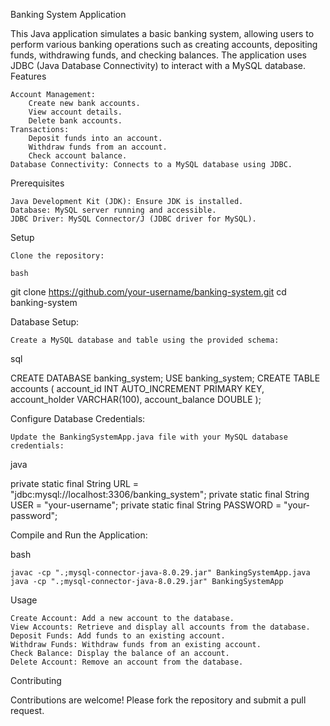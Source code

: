 Banking System Application

This Java application simulates a basic banking system, allowing users to perform various banking operations such as creating accounts, depositing funds, withdrawing funds, and checking balances. The application uses JDBC (Java Database Connectivity) to interact with a MySQL database.
Features

    Account Management:
        Create new bank accounts.
        View account details.
        Delete bank accounts.
    Transactions:
        Deposit funds into an account.
        Withdraw funds from an account.
        Check account balance.
    Database Connectivity: Connects to a MySQL database using JDBC.

Prerequisites

    Java Development Kit (JDK): Ensure JDK is installed.
    Database: MySQL server running and accessible.
    JDBC Driver: MySQL Connector/J (JDBC driver for MySQL).

Setup

    Clone the repository:

    bash

git clone https://github.com/your-username/banking-system.git
cd banking-system

Database Setup:

    Create a MySQL database and table using the provided schema:

sql

CREATE DATABASE banking_system;
USE banking_system;
CREATE TABLE accounts (
    account_id INT AUTO_INCREMENT PRIMARY KEY,
    account_holder VARCHAR(100),
    account_balance DOUBLE
);

Configure Database Credentials:

    Update the BankingSystemApp.java file with your MySQL database credentials:

java

private static final String URL = "jdbc:mysql://localhost:3306/banking_system";
private static final String USER = "your-username";
private static final String PASSWORD = "your-password";

Compile and Run the Application:

bash

    javac -cp ".;mysql-connector-java-8.0.29.jar" BankingSystemApp.java
    java -cp ".;mysql-connector-java-8.0.29.jar" BankingSystemApp

Usage

    Create Account: Add a new account to the database.
    View Accounts: Retrieve and display all accounts from the database.
    Deposit Funds: Add funds to an existing account.
    Withdraw Funds: Withdraw funds from an existing account.
    Check Balance: Display the balance of an account.
    Delete Account: Remove an account from the database.

Contributing

Contributions are welcome! Please fork the repository and submit a pull request.
